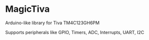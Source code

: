 # MagicTiva
 Arduino-like library for Tiva TM4C123GH6PM

Supports peripherals like GPIO, Timers, ADC, Interrupts, UART, I2C
